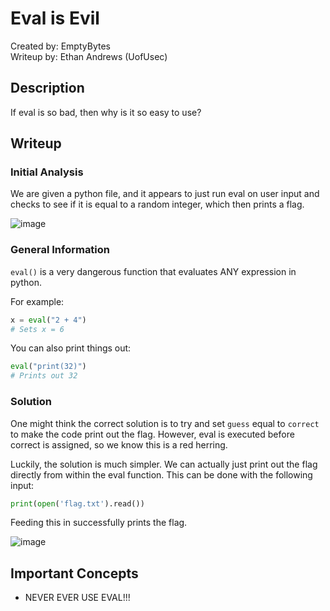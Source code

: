 # Eval is Evil
Created by: EmptyBytes  
Writeup by: Ethan Andrews (UofUsec)

## Description
If eval is so bad, then why is it so easy to use?

## Writeup
### Initial Analysis
We are given a python file, and it appears to just run eval on user input and checks to see if it is equal to a random
integer, which then prints a flag.

![image](https://github.com/user-attachments/assets/ddd018c5-75e2-4578-ab79-51d20bfa7d9b)

### General Information
`eval()` is a very dangerous function that evaluates ANY expression in python.

For example:
```python
x = eval("2 + 4")
# Sets x = 6
```

You can also print things out:
```python
eval("print(32)")
# Prints out 32
```

### Solution
One might think the correct solution is to try and set `guess` equal to `correct` to make the code print out the flag. However, eval is 
executed before correct is assigned, so we know this is a red herring.

Luckily, the solution is much simpler. We can actually just print out the flag directly from within the eval function.
This can be done with the following input:

```python
print(open('flag.txt').read())
```

Feeding this in successfully prints the flag.

![image](https://github.com/user-attachments/assets/ab736aa5-ad86-483d-817c-299d78295c10)

## Important Concepts
- NEVER EVER USE EVAL!!!
